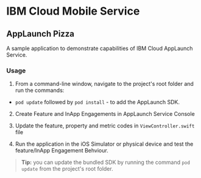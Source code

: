 IBM Cloud Mobile Service
===
## AppLaunch Pizza
A sample application to demonstrate capabilities of IBM Cloud AppLaunch Service.


### Usage

1. From a command-line window, navigate to the project's root folder and run the commands:
 - `pod update` followed by `pod install` - to add the AppLaunch SDK.

2. Create Feature and InApp Engagements in AppLaunch Service Console

3. Update the feature, property and metric codes in `ViewController.swift` file

4. Run the application in the iOS Simulator or physical device and test the feature/InApp Engagement Behviour.
 
> **Tip:** you can update the bundled SDK by running the command `pod update` from the project's root folder.